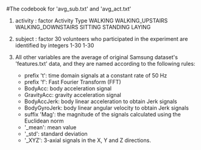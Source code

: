 #The codebook for 'avg_sub.txt' and 'avg_act.txt'

1. activity : factor
	Activity Type
		WALKING
		WALKING_UPSTAIRS
		WALKING_DOWNSTAIRS
		SITTING
		STANDING
		LAYING

2. subject : factor
	30 volunteers who participated in the experiment are identified by integers 1-30
		1-30

3. All other variables are the average of original Samsung dataset's 'features.txt' data, and they are named according to the following rules:
	- prefix 't': time domain signals at a constant rate of 50 Hz
	- prefix 'f': Fast Fourier Transform (FFT)
	- BodyAcc: body acceleration signal
	- GravityAcc: gravity acceleration signal
	- BodyAccJerk: body linear acceleration to obtain Jerk signals
	- BodyGyroJerk: body linear angular velocity to obtain Jerk signals
	- suffix 'Mag': the magnitude of the signals calculated using the Euclidean norm 
	- '_mean': mean value
	- '_std': standard deviation
	- '_XYZ': 3-axial signals in the X, Y and Z directions.
	